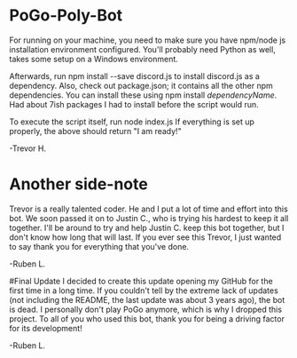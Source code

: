 # PoGo-Poly-Bot
For running on your machine, you need to make sure you have npm/node js installation environment configured.
You'll probably need Python as well, takes some setup on a Windows environment.

Afterwards, run npm install --save discord.js to install discord.js as a dependency.  Also, check out package.json;
it contains all the other npm dependencies.  You can install these using npm install *dependencyName*.  Had about
7ish packages I had to install before the script would run.

To execute the script itself, run node index.js
If everything is set up properly, the above should return "I am ready!"

-Trevor H.


# Another side-note
Trevor is a really talented coder. He and I put a lot of time and effort into this bot.
We soon passed it on to Justin C., who is trying his hardest to keep it all together.
I'll be around to try and help Justin C. keep this bot together, but I don't know how long that will last.
If you ever see this Trevor, I just wanted to say thank you for everything that you've done.

-Ruben L.

#Final Update
I decided to create this update opening my GitHub for the first time in a long time.
If you couldn't tell by the extreme lack of updates (not including the README, the last update was about 3 years ago), the bot is dead.
I personally don't play PoGo anymore, which is why I dropped this project.
To all of you who used this bot, thank you for being a driving factor for its development!

-Ruben L.
